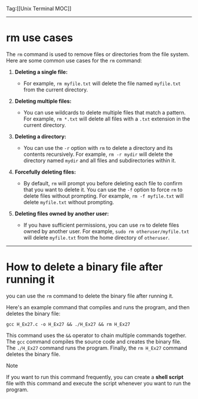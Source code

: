 Tag:[[Unix Terminal MOC]]

---

# rm use cases
The `rm` command is used to remove files or directories from the file system. Here are some common use cases for the `rm` command:

1. **Deleting a single file:**
	-  For example, `rm myfile.txt` will delete the file named `myfile.txt` from the current directory.

2. **Deleting multiple files:** 
	- You can use wildcards to delete multiple files that match a pattern. For example, `rm *.txt` will delete all files with a `.txt` extension in the current directory.

3. **Deleting a directory:**
	- You can use the `-r` option with `rm` to delete a directory and its contents recursively. For example, `rm -r mydir` will delete the directory named `mydir` and all files and subdirectories within it.

4. **Forcefully deleting files:** 
	- By default, `rm` will prompt you before deleting each file to confirm that you want to delete it. You can use the `-f` option to force `rm` to delete files without prompting. For example, `rm -f myfile.txt` will delete `myfile.txt` without prompting.

5. **Deleting files owned by another user:** 
	- If you have sufficient permissions, you can use `rm` to delete files owned by another user. For example, `sudo rm otheruser/myfile.txt` will delete `myfile.txt` from the home directory of `otheruser`.

---
# How to delete a binary file after running it
you can use the `rm` command to delete the binary file after running it. 

Here's an example command that compiles and runs the program, and then deletes the binary file:
```
gcc H_Ex27.c -o H_Ex27 && ./H_Ex27 && rm H_Ex27
```
This command uses the `&&` operator to chain multiple commands together. The `gcc` command compiles the source code and creates the binary file. The `./H_Ex27` command runs the program. Finally, the `rm H_Ex27` command deletes the binary file.

>[!note]
>If you want to run this command frequently, you can create a **shell script** file with this command and execute the script whenever you want to run the program.

